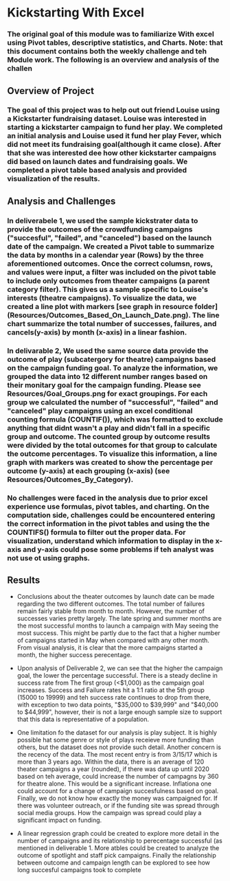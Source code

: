 # Kickstarting With Excel
### The original goal of this module was to familiarize With excel using Pivot tables, descriptive statistics, and Charts. Note: that this document contains both the weekly challenge and teh Module work. The following is an overview and analysis of the challen
## Overview of Project
### The goal of this project was to help out out friend Louise using a Kickstarter fundraising dataset. Louise was interested in starting a kickstarter campaign to fund her play. We completed an initial analysis and Louise used it fund her play Fever, which did not meet its fundraising goal(although it came close). After that she was interested dee how other kickstarter campaigns did based on launch dates and fundraising goals. We completed a pivot table based analysis and provided visualization of the results.

## Analysis and Challenges
### In deliverabele 1, we used the sample kickstrater data to provide the outcomes of the crowdfunding campaigns ("succesful", "failed", and "canceled") based on the launch date of the campaign. We created a Pivot table to summarize the data by months in a calendar year (Rows) by the three aforementioned outcomes. Once the correct columsn, rows, and values were input, a filter was included on the pivot table to include only outcomes from theater campaigns (a parent category filter). This gives us a sample specific to Louise's interests (theatre campaigns). To visualize the data, we created a line plot with markers [see graph in resource folder] (Resources/Outcomes_Based_On_Launch_Date.png). The line chart summarize the total number of successes, failures, and cancels(y-axis) by month (x-axis) in a linear fashion.

### In delivarable 2, We used the same source data provide the outcome of play (subcatergory for theatre) campaigns based on the campaign funding goal. To analyze the information, we grouped the data into 12 different number ranges based on their monitary goal for the campaign funding. Please see Resources/Goal_Groups.png for exact groupings. For each group we calculated the number of "successful", "failed" and "canceled" play campaigns using an excel conditional counting formula (COUNTIF()), which was formatted to exclude anything that didnt wasn't a play and didn't fall in a specific group and outcome. The counted group by outcome results were divided by the total outcomes for that group to calculate the outcome percentages. To visualize this information, a line graph with markers was created to show the percentage per outcome (y-axis) at each grouping (x-axis) (see Resources/Outcomes_By_Category).

### No challenges were faced in the analysis due to prior excel experience use formulas, pivot tables, and charting. On the computation side, challenges could be encountered entering the correct information in the pivot tables and using the the COUNTIFS() formula to filter out the proper data. For visualization, understand which information to display in the x-axis and y-axis could pose some problems if teh analyst was not use ot using graphs.

## Results
- Conclusions about the theater outcomes by launch date can be made regarding the two different outcomes. The total number of failures remain fairly stable from month to month. However, the number of successes varies pretty largely. The late spring and summer months are the most successful months to launch a campaign with May seeing the most success. This might be partly due to the fact that a higher number of campaigns started in May when compared with any other month. From visual analysis, it is clear that the more campaigns started a month, the higher success perecentage.

- Upon analysis of Deliverable 2, we can see that the higher the campaign goal, the lower the percentage successful. There is a steady decline in success rate from The first group (<$1,000) as the campaign goal increases. Success and Failure rates hit a 1:1 ratio at the 5th group (15000 to 19999) and teh success rate continues to drop from there, with exception to two data points, "$35,000 to $39,999" and "$40,000 to $44,999", however, their is not a large enough sample size to support that this data is representative of a population.

- One limitation fo the dataset for our analysis is play subject. It is highly possible hat some genre or style of plays receieve more funding than others, but the dataset does not provide such detail. Another concern is the recency of the data. The most recent entry is from 3/15/17 which is more than 3 years ago. Within the data, there is an average of 120 theater campaigns a year (rounded), if there was data up until 2020 based on teh average, could increase the number of campagns by 360 for theatre alone. This would be a significant increase. Inflationa one could account for a change of campaign succesfulness based on goal. Finally, we do not know how exactly the money was campaigned for. If there was volunteer outreach, or if the funding site was spread through social media groups. How the campaign was spread could play a significant impact on funding.

- A linear regression graph could be created to explore more detail in the number of campaigns and its relationship to perecentage successful (as mentioned in deliverable 1.  More atbles could be created to analyze the outcome of spotlight and staff pick campaigns. Finally the relationship between  outcome and campaign length can be explored to see how long succesful campaigns took to complete

